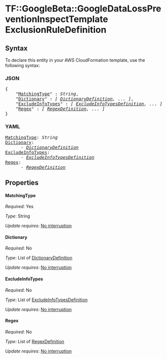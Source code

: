 # TF::GoogleBeta::GoogleDataLossPreventionInspectTemplate ExclusionRuleDefinition

## Syntax

To declare this entity in your AWS CloudFormation template, use the following syntax:

### JSON

<pre>
{
    "<a href="#matchingtype" title="MatchingType">MatchingType</a>" : <i>String</i>,
    "<a href="#dictionary" title="Dictionary">Dictionary</a>" : <i>[ <a href="dictionarydefinition.md">DictionaryDefinition</a>, ... ]</i>,
    "<a href="#excludeinfotypes" title="ExcludeInfoTypes">ExcludeInfoTypes</a>" : <i>[ <a href="excludeinfotypesdefinition.md">ExcludeInfoTypesDefinition</a>, ... ]</i>,
    "<a href="#regex" title="Regex">Regex</a>" : <i>[ <a href="regexdefinition.md">RegexDefinition</a>, ... ]</i>
}
</pre>

### YAML

<pre>
<a href="#matchingtype" title="MatchingType">MatchingType</a>: <i>String</i>
<a href="#dictionary" title="Dictionary">Dictionary</a>: <i>
      - <a href="dictionarydefinition.md">DictionaryDefinition</a></i>
<a href="#excludeinfotypes" title="ExcludeInfoTypes">ExcludeInfoTypes</a>: <i>
      - <a href="excludeinfotypesdefinition.md">ExcludeInfoTypesDefinition</a></i>
<a href="#regex" title="Regex">Regex</a>: <i>
      - <a href="regexdefinition.md">RegexDefinition</a></i>
</pre>

## Properties

#### MatchingType

_Required_: Yes

_Type_: String

_Update requires_: [No interruption](https://docs.aws.amazon.com/AWSCloudFormation/latest/UserGuide/using-cfn-updating-stacks-update-behaviors.html#update-no-interrupt)

#### Dictionary

_Required_: No

_Type_: List of <a href="dictionarydefinition.md">DictionaryDefinition</a>

_Update requires_: [No interruption](https://docs.aws.amazon.com/AWSCloudFormation/latest/UserGuide/using-cfn-updating-stacks-update-behaviors.html#update-no-interrupt)

#### ExcludeInfoTypes

_Required_: No

_Type_: List of <a href="excludeinfotypesdefinition.md">ExcludeInfoTypesDefinition</a>

_Update requires_: [No interruption](https://docs.aws.amazon.com/AWSCloudFormation/latest/UserGuide/using-cfn-updating-stacks-update-behaviors.html#update-no-interrupt)

#### Regex

_Required_: No

_Type_: List of <a href="regexdefinition.md">RegexDefinition</a>

_Update requires_: [No interruption](https://docs.aws.amazon.com/AWSCloudFormation/latest/UserGuide/using-cfn-updating-stacks-update-behaviors.html#update-no-interrupt)


